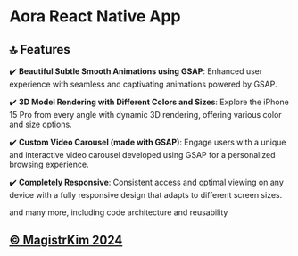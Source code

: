 # Aora React Native App 

## <a name="features">🔝 Features</a>

✔️ **Beautiful Subtle Smooth Animations using GSAP**: Enhanced user experience with seamless and captivating animations powered by GSAP.

✔️ **3D Model Rendering with Different Colors and Sizes**: Explore the iPhone 15 Pro from every angle with dynamic 3D rendering, offering various color and size options.

✔️ **Custom Video Carousel (made with GSAP)**: Engage users with a unique and interactive video carousel developed using GSAP for a personalized browsing experience.

✔️ **Completely Responsive**: Consistent access and optimal viewing on any device with a fully responsive design that adapts to different screen sizes.

and many more, including code architecture and reusability 

## <a href="https://www.linkedin.com/in/nataliya-kachor-522170271/" target="_blank" name="features">©️ MagistrKim 2024</a>    
